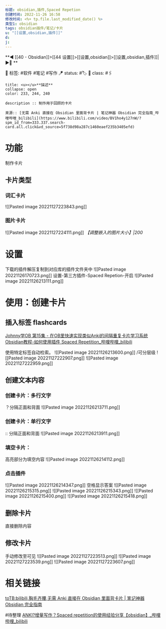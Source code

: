 ```yaml
---
标题: obsidian,插件,Spaced Repetion
创建时间: 2022-11-26 16:58
修改时间: <%+ tp.file.last_modified_date() %>
类型1: obsidian
tags: obsidian插件/笔记/卡片
u: "[[设置,obsidian,插件]]"
d:
j: 
---
```


**◀️ [[40 - Obsidian]]>[[44 设置]]>[[设置,obsidian]]>[[设置,obsidian,插件]]| ▶️📎 **  

🧩 标签:  #软件 #笔记 #写作
🪁 status: #🏷️
🎏 class: #🖇️

```ad-info
title: <u></u>**描述**
collapse: open
color: 233, 244, 240

description :: 制作用于回顾的卡片

来源:: [无需 Anki 直接在 Obsidian 里面背卡片 | 笔记神器 Obsidian 完全指南_哔哩哔哩_bilibili](https://www.bilibili.com/video/BV1ho4y127nW/?spm_id_from=333.337.search-card.all.click&vd_source=5f738d98a287c1460eaef235b3405efd)
```

# 功能
制作卡片
## 卡片类型
### 词汇卡片
![[Pasted image 20221127223843.png]]
### 图片卡片
![[Pasted image 20221127224111.png]]
*【调整嵌入的图片大小】|200*

# 设置
下载的插件解压复制到对应库的插件文件夹中
![[Pasted image 20221126170723.png]]
设置-第三方插件-Spaced Repetion-开启
![[Pasted image 20221126213111.png]]

# 使用：创建卡片

## 插入标签 flashcards
[Johnny学OB 第15集 - 在OB里快速实现类似Anki的间隔重复卡片学习系统 Obsidian教程-如何使用插件 Spaced Repetition_哔哩哔哩_bilibili](https://www.bilibili.com/video/BV1qU4y1P7Bu/?spm_id_from=333.337.search-card.all.click&vd_source=5f738d98a287c1460eaef235b3405efd)

使用特定标签自动检索。
![[Pasted image 20221126213600.png]]
/可分层级
![[Pasted image 20221127222907.png]]
![[Pasted image 20221127222959.png]]

## 创建文本内容
### 创建卡片：多行文字
？分隔正面和背面
![[Pasted image 20221126213711.png]]

### 创建卡片：单行文字
:: 分隔正面和背面
![[Pasted image 20221126213911.png]]

### 填空卡片：
高亮部分为填空内容
![[Pasted image 20221126214112.png]]

### 点击插件

![[Pasted image 20221126214347.png]]
空格显示答案
![[Pasted image 20221126215315.png]]
![[Pasted image 20221126215343.png]]
![[Pasted image 20221126215400.png]]
![[Pasted image 20221126215418.png]]

## 删除卡片
直接删除内容

## 修改卡片
手动修改至可见
![[Pasted image 20221127223513.png]]
![[Pasted image 20221127223539.png]]
![[Pasted image 20221127223607.png]]

# 相关链接
[toTB:bilibili,胸毛齐腰,无需 Anki 直接在 Obsidian 里面背卡片 | 笔记神器 Obsidian 完全指南](brain://5563A1B6-159E-5A05-9EFD-EB1F2A2D40C7/383C6039-1048-1C04-EDFA-DB9DCCB2DCBB/bilibili%2C%E8%83%B8%E6%AF%9B%E9%BD%90%E8%85%B0%2C%E6%97%A0%E9%9C%80+Anki+%E7%9B%B4%E6%8E%A5%E5%9C%A8+Obsidian+%E9%87%8C%E9%9D%A2%E8%83%8C%E5%8D%A1%E7%89%87+%7C+%E7%AC%94%E8%AE%B0%E7%A5%9E%E5%99%A8+Obsidian+%E5%AE%8C%E5%85%A8%E6%8C%87%E5%8D%97)

#待整理 [ANKI?增量写作？Spaced repetition的使用经验分享【obsidian】_哔哩哔哩_bilibili](https://www.bilibili.com/video/BV1ZP4y1P7Bh/?spm_id_from=333.337.search-card.all.click&vd_source=5f738d98a287c1460eaef235b3405efd)




